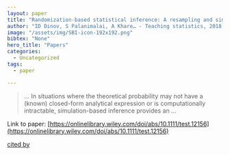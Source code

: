 ```yaml
---
layout: paper
title: "Randomization‐based statistical inference: A resampling and simulation infrastructure"
author: "ID Dinov, S Palanimalai, A Khare… - Teaching statistics, 2018 - Wiley Online Library"
image: "/assets/img/SBI-icon-192x192.png"
bibtex: "None"
hero_title: "Papers"
categories:
  - Uncategorized
tags:
  - paper

---
```

>… In situations where the theoretical probability may not have a (known) closed-form analytical expression or is computationally intractable, simulation-based inference provides an …

Link to paper: [https://onlinelibrary.wiley.com/doi/abs/10.1111/test.12156](https://onlinelibrary.wiley.com/doi/abs/10.1111/test.12156)

[cited by](https://scholar.google.com/scholar?cites=18234072032493840897&as_sdt=2005&sciodt=0,5&hl=en&num=20)
